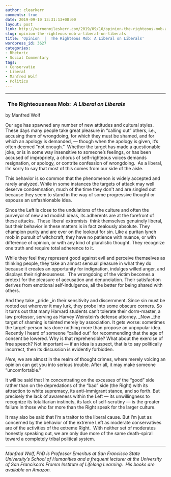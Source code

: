 ```yaml
---
author: clearkerr
comments: true
date: 2019-09-10 13:31:13+00:00
layout: post
link: http://vernonmileskerr.com/2019/09/10/opinion-the-righteous-mob-a-liberal-on-liberals/
slug: opinion-the-righteous-mob-a-liberal-on-liberals
title: 'Opinion  |  The Righteous Mob: A Liberal on Liberals'
wordpress_id: 3627
categories:
- Rhetoric
- Social Commentary
tags:
- Conservatie
- Liberal
- Manfred Wolf
- Politics
---
```


* * *





###   The Righteousness Mob:  _A Liberal on Liberals_


by Manfred Wolf

Our age has spawned any number of new attitudes and cultural styles. These days many people take great pleasure in “calling out” others, i.e., accusing them of wrongdoing, for which they must be shamed, and for which an apology is demanded, — though when the apology is given, it’s often deemed “not enough.”  Whether the target has made a questionable joke, or is in some way insensitive to someone’s feelings, or has been accused of impropriety, a chorus of self-righteous voices demands resignation, or apology, or contrite confession of wrongdoing.  As a liberal, I’m sorry to say that most of this comes from our side of the aisle.

This behavior is so common that the phenomenon is widely accepted and rarely analyzed. While in some instances the targets of attack may well deserve condemnation, much of the time they don't and are singled out because they seem to stand in the way of some progressive thought or espouse an unfashionable idea.

Since the Left is close to the undulations of the culture and often the purveyor of new and modish ideas, its adherents are at the forefront of these attacks.  These liberal extremists  think themselves genuinely liberal, but their behavior in these matters is in fact zealously absolute. They champion purity and are ever on the lookout for sin. Like a puritan lynch mob in pursuit of witchcraft, they have no patience with nuance, or with difference of opinion, or with any kind of pluralistic thought. They recognize one truth and require total adherence to it.

While they feel they represent good against evil and perceive themselves as thinking people, they take an almost sensual pleasure in what they do because it creates an opportunity for indignation, indulges willed anger, and displays their righteousness.  The wrongdoing of the victim becomes a pretext for the pleasure of accusation and denunciation. Their satisfaction derives from emotional self-indulgence, all the better for being shared with others.

And they take _pride _in their sensitivity and discernment. Since sin must be rooted out wherever it may lurk, they probe into some obscure corners. So it turns out that many Harvard students can’t tolerate their dorm-master, a law professor, serving as Harvey Weinstein’s defense attorney. _Now _the target of shaming is tainted merely by association. It gets worse: sometimes the target-person has done nothing more than propose an unpopular idea. Recently I heard of someone “called out” for recommending that the age of consent be lowered. Why is that reprehensible? What about the exercise of free speech? Not important — if an idea is suspect, that is to say politically incorrect, then its discussion is evidently forbidden.

_Here,_ we are almost in the realm of thought crimes, where merely voicing an opinion can get you into serious trouble. After all, it may make someone “uncomfortable.”

It will be said that I’m concentrating on the excesses of the “good” side rather than on the depredations of the “bad” side (the Right) with its attraction to white supremacy, its anti-immigrant stance, and so forth. But precisely the lack of awareness within the Left — its unwillingness to recognize its totalitarian instincts, its lack of self-scrutiny — is the greater failure in those who far more than the Right speak for the larger culture.

It may also be said that I’m a traitor to the liberal cause. But I’m just as concerned by the behavior of the extreme Left as moderate conservatives are of the activities of the extreme Right.  With neither set of moderates honestly speaking out, we are only due more of the same death-spiral toward a completely tribal political system.

----------------------------

_Manfred Wolf, PhD is Professor Emeritus at San Francisco State University’s School of Humanities and a frequent lecturer at the University of San Francisco’s Fromm Institute of Lifelong Learning.  His books are available on Amazon._
